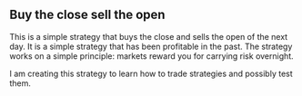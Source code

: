 ## Buy the close sell the open

This is a simple strategy that buys the close and sells the open of the next day.
It is a simple strategy that has been profitable in the past. The strategy works
on a simple principle: markets reward you for carrying risk overnight.

I am creating this strategy to learn how to trade strategies and possibly test them.